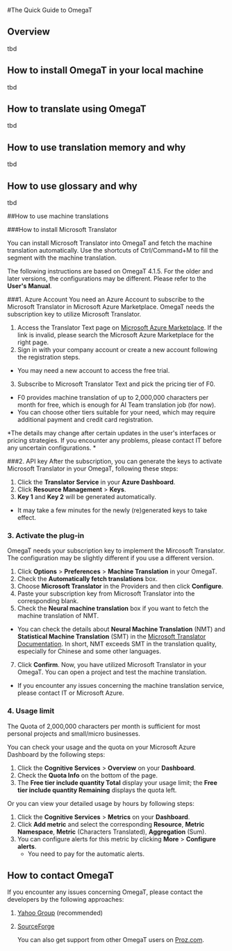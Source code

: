 #The Quick Guide to OmegaT

## Overview

tbd

## How to install OmegaT in your local machine

tbd

## How to translate using OmegaT

tbd

## How to use translation memory and why

tbd

## How to use glossary and why

tbd

##How to use machine translations

###How to install Microsoft Translator

You can install Microsoft Translator into OmegaT and fetch the machine translation automatically. Use the shortcuts of Ctrl/Command+M to fill the segment with the machine translation.

The following instructions are based on OmegaT 4.1.5. For the older and later versions, the configurations may be different. Please refer to the **User's Manual**.

###1. Azure Account
You need an Azure Account to subscribe to the Microsoft Translator in Microsoft Azure Marketplace. OmegaT needs the subscription key to utilize Microsoft Translator.
1. Access the Translator Text page on  [Microsoft Azure Marketplace](https://azuremarketplace.microsoft.com/en-us/marketplace/apps/Microsoft.CognitiveServicesTextTranslation?tab=Overview ). If the link is invalid, please search the Microsoft Azure Marketplace for the right page.
2. Sign in with your company account or create a new account following the registration steps.
* You may need a new account to access the free trial.
3. Subscribe to Microsoft Translator Text and pick the pricing tier of F0.
* F0 provides machine translation of up to 2,000,000 characters per month for free, which is enough for AI Team translation job (for now).
* You can choose other tiers suitable for your need, which may require additional payment and credit card registration. 

*The details may change after certain updates in the user's interfaces or pricing strategies. If you encounter any problems, please contact IT before any uncertain configurations. * 

###2. API key
After the subscription, you can generate the keys to activate Microsoft Translator in your OmegaT, following these steps:
1. Click the **Translator Service** in your **Azure Dashboard**.
2. Click **Resource Management** > **Keys**.
3. **Key 1** and **Key 2** will be generated automatically. 
* It may take a few minutes for the newly (re)generated keys to take effect.
### 3. Activate the plug-in
OmegaT needs your subscription key to implement the Mircosoft Translator. The configuration may be slightly different if you use a different version.
1. Click **Options** > **Preferences** > **Machine Translation** in your OmegaT.
2. Check the **Automatically fetch translations** box.
3. Choose **Microsoft Translator** in the Providers and then click **Configure**.
4. Paste your subscription key from Microsoft Translator into the corresponding blank.
5. Check the **Neural machine translation** box if you want to fetch the machine translation of NMT.
* You can check the details about **Neural Machine Translation** (NMT) and **Statistical Machine Translation** (SMT) in the [Microsoft Translator Documentation](https://docs.microsoft.com/zh-cn/azure/cognitive-services/translator/translator-info-overview). In short, NMT exceeds SMT in the translation quality, especially for Chinese and some other languages.
7. Click **Confirm**.
Now, you have utilized Microsoft Translator in your OmegaT. You can open a project and test the machine translation. 

- If you encounter any issues concerning the machine translation service, please contact IT or Microsoft Azure.

### 4. Usage limit

The Quota of 2,000,000 characters per month is sufficient for most personal projects and small/micro businesses. 

You can check your usage and the quota on your Microsoft Azure Dashboard by the following steps:

1. Click the **Cognitive Services** > **Overview** on your **Dashboard**.
2. Check the **Quota Info** on the bottom of the page.
3. The **Free tier include quantity Total** display your usage limit; the **Free tier include quantity Remaining** displays the quota left. 

Or you can view your detailed usage by hours by following steps:

1. Click the **Cognitive Services** > **Metrics** on your **Dashboard**.
2. Click **Add metric** and select the corresponding **Resource**, **Metric Namespace**, **Metric** (Characters Translated), **Aggregation** (Sum).
3. You can configure alerts for this metric by clicking **More** > **Configure alerts**. 
   * You need to pay for the automatic alerts. 



## How to contact OmegaT

If you encounter any issues concerning OmegaT, please contact the developers by the following approaches:

1. [Yahoo Group](https://groups.yahoo.com/neo/groups/OmegaT/info) (recommended)

2. [SourceForge](https://sourceforge.net/projects/omegat/support)

   You can also get support from other OmegaT users on [Proz.com](https://www.proz.com/forum/omegat_support/).